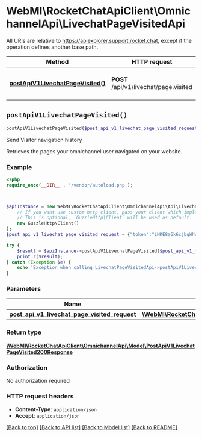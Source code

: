# WebMI\RocketChatApiClient\OmnichannelApi\LivechatPageVisitedApi

All URIs are relative to https://apiexplorer.support.rocket.chat, except if the operation defines another base path.

| Method | HTTP request | Description |
| ------------- | ------------- | ------------- |
| [**postApiV1LivechatPageVisited()**](LivechatPageVisitedApi.md#postApiV1LivechatPageVisited) | **POST** /api/v1/livechat/page.visited | Send Visitor navigation history |


## `postApiV1LivechatPageVisited()`

```php
postApiV1LivechatPageVisited($post_api_v1_livechat_page_visited_request): \WebMI\RocketChatApiClient\OmnichannelApi\Model\PostApiV1LivechatPageVisited200Response
```

Send Visitor navigation history

Retrieves the pages your omnichannel user navigated on your website.

### Example

```php
<?php
require_once(__DIR__ . '/vendor/autoload.php');



$apiInstance = new WebMI\RocketChatApiClient\OmnichannelApi\Api\LivechatPageVisitedApi(
    // If you want use custom http client, pass your client which implements `GuzzleHttp\ClientInterface`.
    // This is optional, `GuzzleHttp\Client` will be used as default.
    new GuzzleHttp\Client()
);
$post_api_v1_livechat_page_visited_request = {"token":"iNKE8a6k6cjbqWhWd","rid":"vp3D9H8ud6HYvRpvq","pageInfo":{"change":"url","title":"","location":{"href":"http://localhost:3000/packages/rocketchat_livechat/assets/demo.html#page-4"}}}; // \WebMI\RocketChatApiClient\OmnichannelApi\Model\PostApiV1LivechatPageVisitedRequest

try {
    $result = $apiInstance->postApiV1LivechatPageVisited($post_api_v1_livechat_page_visited_request);
    print_r($result);
} catch (Exception $e) {
    echo 'Exception when calling LivechatPageVisitedApi->postApiV1LivechatPageVisited: ', $e->getMessage(), PHP_EOL;
}
```

### Parameters

| Name | Type | Description  | Notes |
| ------------- | ------------- | ------------- | ------------- |
| **post_api_v1_livechat_page_visited_request** | [**\WebMI\RocketChatApiClient\OmnichannelApi\Model\PostApiV1LivechatPageVisitedRequest**](../Model/PostApiV1LivechatPageVisitedRequest.md)|  | [optional] |

### Return type

[**\WebMI\RocketChatApiClient\OmnichannelApi\Model\PostApiV1LivechatPageVisited200Response**](../Model/PostApiV1LivechatPageVisited200Response.md)

### Authorization

No authorization required

### HTTP request headers

- **Content-Type**: `application/json`
- **Accept**: `application/json`

[[Back to top]](#) [[Back to API list]](../../README.md#endpoints)
[[Back to Model list]](../../README.md#models)
[[Back to README]](../../README.md)
